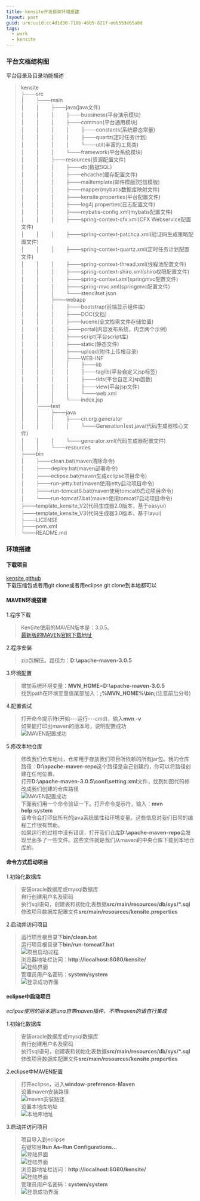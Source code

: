 ```yaml
---
title: kensite开发框架环境搭建
layout: post
guid: urn:uuid:cc4d1d30-710b-46b5-821f-eeb553e65a8d
tags:
  - work
  - kensite
---
```


### 平台文档结构图

平台目录及目录功能描述

> kensite  
├───src  
│&nbsp;&nbsp;&nbsp;&nbsp;&nbsp;&nbsp;&nbsp;&nbsp;├───main  
│&nbsp;&nbsp;&nbsp;&nbsp;&nbsp;&nbsp;&nbsp;&nbsp;│&nbsp;&nbsp;&nbsp;&nbsp;&nbsp;&nbsp;&nbsp;&nbsp;├───java(java文件)  
│&nbsp;&nbsp;&nbsp;&nbsp;&nbsp;&nbsp;&nbsp;&nbsp;│&nbsp;&nbsp;&nbsp;&nbsp;&nbsp;&nbsp;&nbsp;&nbsp;│&nbsp;&nbsp;&nbsp;&nbsp;&nbsp;&nbsp;&nbsp;&nbsp;├───bussiness(平台演示模块)  
│&nbsp;&nbsp;&nbsp;&nbsp;&nbsp;&nbsp;&nbsp;&nbsp;│&nbsp;&nbsp;&nbsp;&nbsp;&nbsp;&nbsp;&nbsp;&nbsp;│&nbsp;&nbsp;&nbsp;&nbsp;&nbsp;&nbsp;&nbsp;&nbsp;├───common(平台通用模块)  
│&nbsp;&nbsp;&nbsp;&nbsp;&nbsp;&nbsp;&nbsp;&nbsp;│&nbsp;&nbsp;&nbsp;&nbsp;&nbsp;&nbsp;&nbsp;&nbsp;│&nbsp;&nbsp;&nbsp;&nbsp;&nbsp;&nbsp;&nbsp;&nbsp;│&nbsp;&nbsp;&nbsp;&nbsp;&nbsp;&nbsp;&nbsp;&nbsp;├───constants(系统静态常量)  
│&nbsp;&nbsp;&nbsp;&nbsp;&nbsp;&nbsp;&nbsp;&nbsp;│&nbsp;&nbsp;&nbsp;&nbsp;&nbsp;&nbsp;&nbsp;&nbsp;│&nbsp;&nbsp;&nbsp;&nbsp;&nbsp;&nbsp;&nbsp;&nbsp;│&nbsp;&nbsp;&nbsp;&nbsp;&nbsp;&nbsp;&nbsp;&nbsp;├───quartz(定时任务计划)  
│&nbsp;&nbsp;&nbsp;&nbsp;&nbsp;&nbsp;&nbsp;&nbsp;│&nbsp;&nbsp;&nbsp;&nbsp;&nbsp;&nbsp;&nbsp;&nbsp;│&nbsp;&nbsp;&nbsp;&nbsp;&nbsp;&nbsp;&nbsp;&nbsp;│&nbsp;&nbsp;&nbsp;&nbsp;&nbsp;&nbsp;&nbsp;&nbsp;└───util(丰富的工具类)  
│&nbsp;&nbsp;&nbsp;&nbsp;&nbsp;&nbsp;&nbsp;&nbsp;│&nbsp;&nbsp;&nbsp;&nbsp;&nbsp;&nbsp;&nbsp;&nbsp;│&nbsp;&nbsp;&nbsp;&nbsp;&nbsp;&nbsp;&nbsp;&nbsp;└───framework(平台系统模块)  
│&nbsp;&nbsp;&nbsp;&nbsp;&nbsp;&nbsp;&nbsp;&nbsp;│&nbsp;&nbsp;&nbsp;&nbsp;&nbsp;&nbsp;&nbsp;&nbsp;├───resources(资源配置文件)  
│&nbsp;&nbsp;&nbsp;&nbsp;&nbsp;&nbsp;&nbsp;&nbsp;│&nbsp;&nbsp;&nbsp;&nbsp;&nbsp;&nbsp;&nbsp;&nbsp;│&nbsp;&nbsp;&nbsp;&nbsp;&nbsp;&nbsp;&nbsp;&nbsp;├───db(数据SQL)  
│&nbsp;&nbsp;&nbsp;&nbsp;&nbsp;&nbsp;&nbsp;&nbsp;│&nbsp;&nbsp;&nbsp;&nbsp;&nbsp;&nbsp;&nbsp;&nbsp;│&nbsp;&nbsp;&nbsp;&nbsp;&nbsp;&nbsp;&nbsp;&nbsp;├───ehcache(缓存配置文件)  
│&nbsp;&nbsp;&nbsp;&nbsp;&nbsp;&nbsp;&nbsp;&nbsp;│&nbsp;&nbsp;&nbsp;&nbsp;&nbsp;&nbsp;&nbsp;&nbsp;│&nbsp;&nbsp;&nbsp;&nbsp;&nbsp;&nbsp;&nbsp;&nbsp;├───mailtemplate(邮件模版|短信模版)  
│&nbsp;&nbsp;&nbsp;&nbsp;&nbsp;&nbsp;&nbsp;&nbsp;│&nbsp;&nbsp;&nbsp;&nbsp;&nbsp;&nbsp;&nbsp;&nbsp;│&nbsp;&nbsp;&nbsp;&nbsp;&nbsp;&nbsp;&nbsp;&nbsp;├───mapper(mybatis数据库映射文件)  
│&nbsp;&nbsp;&nbsp;&nbsp;&nbsp;&nbsp;&nbsp;&nbsp;│&nbsp;&nbsp;&nbsp;&nbsp;&nbsp;&nbsp;&nbsp;&nbsp;│&nbsp;&nbsp;&nbsp;&nbsp;&nbsp;&nbsp;&nbsp;&nbsp;├───kensite.properties(平台配置文件)  
│&nbsp;&nbsp;&nbsp;&nbsp;&nbsp;&nbsp;&nbsp;&nbsp;│&nbsp;&nbsp;&nbsp;&nbsp;&nbsp;&nbsp;&nbsp;&nbsp;│&nbsp;&nbsp;&nbsp;&nbsp;&nbsp;&nbsp;&nbsp;&nbsp;├───log4j.properties(日志配置文件)  
│&nbsp;&nbsp;&nbsp;&nbsp;&nbsp;&nbsp;&nbsp;&nbsp;│&nbsp;&nbsp;&nbsp;&nbsp;&nbsp;&nbsp;&nbsp;&nbsp;│&nbsp;&nbsp;&nbsp;&nbsp;&nbsp;&nbsp;&nbsp;&nbsp;├───mybatis-config.xml(mybatis配置文件)  
│&nbsp;&nbsp;&nbsp;&nbsp;&nbsp;&nbsp;&nbsp;&nbsp;│&nbsp;&nbsp;&nbsp;&nbsp;&nbsp;&nbsp;&nbsp;&nbsp;│&nbsp;&nbsp;&nbsp;&nbsp;&nbsp;&nbsp;&nbsp;&nbsp;├───spring-context-cfx.xml(CFX Webservice配置文件)  
│&nbsp;&nbsp;&nbsp;&nbsp;&nbsp;&nbsp;&nbsp;&nbsp;│&nbsp;&nbsp;&nbsp;&nbsp;&nbsp;&nbsp;&nbsp;&nbsp;│&nbsp;&nbsp;&nbsp;&nbsp;&nbsp;&nbsp;&nbsp;&nbsp;├───spring-context-patchca.xml(验证码生成策略配置文件)  
│&nbsp;&nbsp;&nbsp;&nbsp;&nbsp;&nbsp;&nbsp;&nbsp;│&nbsp;&nbsp;&nbsp;&nbsp;&nbsp;&nbsp;&nbsp;&nbsp;│&nbsp;&nbsp;&nbsp;&nbsp;&nbsp;&nbsp;&nbsp;&nbsp;├───spring-context-quartz.xml(定时任务计划配置文件)  
│&nbsp;&nbsp;&nbsp;&nbsp;&nbsp;&nbsp;&nbsp;&nbsp;│&nbsp;&nbsp;&nbsp;&nbsp;&nbsp;&nbsp;&nbsp;&nbsp;│&nbsp;&nbsp;&nbsp;&nbsp;&nbsp;&nbsp;&nbsp;&nbsp;├───spring-context-thread.xml(线程池配置文件)  
│&nbsp;&nbsp;&nbsp;&nbsp;&nbsp;&nbsp;&nbsp;&nbsp;│&nbsp;&nbsp;&nbsp;&nbsp;&nbsp;&nbsp;&nbsp;&nbsp;│&nbsp;&nbsp;&nbsp;&nbsp;&nbsp;&nbsp;&nbsp;&nbsp;├───spring-context-shiro.xml(shiro权限配置文件)  
│&nbsp;&nbsp;&nbsp;&nbsp;&nbsp;&nbsp;&nbsp;&nbsp;│&nbsp;&nbsp;&nbsp;&nbsp;&nbsp;&nbsp;&nbsp;&nbsp;│&nbsp;&nbsp;&nbsp;&nbsp;&nbsp;&nbsp;&nbsp;&nbsp;├───spring-context.xml(springmvc配置文件)  
│&nbsp;&nbsp;&nbsp;&nbsp;&nbsp;&nbsp;&nbsp;&nbsp;│&nbsp;&nbsp;&nbsp;&nbsp;&nbsp;&nbsp;&nbsp;&nbsp;│&nbsp;&nbsp;&nbsp;&nbsp;&nbsp;&nbsp;&nbsp;&nbsp;├───spring-mvc.xml(springmvc配置文件)  
│&nbsp;&nbsp;&nbsp;&nbsp;&nbsp;&nbsp;&nbsp;&nbsp;│&nbsp;&nbsp;&nbsp;&nbsp;&nbsp;&nbsp;&nbsp;&nbsp;│&nbsp;&nbsp;&nbsp;&nbsp;&nbsp;&nbsp;&nbsp;&nbsp;└───stencilset.json  
│&nbsp;&nbsp;&nbsp;&nbsp;&nbsp;&nbsp;&nbsp;&nbsp;│&nbsp;&nbsp;&nbsp;&nbsp;&nbsp;&nbsp;&nbsp;&nbsp;├───webapp  
│&nbsp;&nbsp;&nbsp;&nbsp;&nbsp;&nbsp;&nbsp;&nbsp;│&nbsp;&nbsp;&nbsp;&nbsp;&nbsp;&nbsp;&nbsp;&nbsp;│&nbsp;&nbsp;&nbsp;&nbsp;&nbsp;&nbsp;&nbsp;&nbsp;├───bootstrap(前端显示组件库)  
│&nbsp;&nbsp;&nbsp;&nbsp;&nbsp;&nbsp;&nbsp;&nbsp;│&nbsp;&nbsp;&nbsp;&nbsp;&nbsp;&nbsp;&nbsp;&nbsp;│&nbsp;&nbsp;&nbsp;&nbsp;&nbsp;&nbsp;&nbsp;&nbsp;├───DOC(文档)  
│&nbsp;&nbsp;&nbsp;&nbsp;&nbsp;&nbsp;&nbsp;&nbsp;│&nbsp;&nbsp;&nbsp;&nbsp;&nbsp;&nbsp;&nbsp;&nbsp;│&nbsp;&nbsp;&nbsp;&nbsp;&nbsp;&nbsp;&nbsp;&nbsp;├───lucene(全文检索文件存储位置)  
│&nbsp;&nbsp;&nbsp;&nbsp;&nbsp;&nbsp;&nbsp;&nbsp;│&nbsp;&nbsp;&nbsp;&nbsp;&nbsp;&nbsp;&nbsp;&nbsp;│&nbsp;&nbsp;&nbsp;&nbsp;&nbsp;&nbsp;&nbsp;&nbsp;├───portal(内容发布系统，内含两个示例)  
│&nbsp;&nbsp;&nbsp;&nbsp;&nbsp;&nbsp;&nbsp;&nbsp;│&nbsp;&nbsp;&nbsp;&nbsp;&nbsp;&nbsp;&nbsp;&nbsp;│&nbsp;&nbsp;&nbsp;&nbsp;&nbsp;&nbsp;&nbsp;&nbsp;├───script(平台script库)  
│&nbsp;&nbsp;&nbsp;&nbsp;&nbsp;&nbsp;&nbsp;&nbsp;│&nbsp;&nbsp;&nbsp;&nbsp;&nbsp;&nbsp;&nbsp;&nbsp;│&nbsp;&nbsp;&nbsp;&nbsp;&nbsp;&nbsp;&nbsp;&nbsp;├───static(静态文件)  
│&nbsp;&nbsp;&nbsp;&nbsp;&nbsp;&nbsp;&nbsp;&nbsp;│&nbsp;&nbsp;&nbsp;&nbsp;&nbsp;&nbsp;&nbsp;&nbsp;│&nbsp;&nbsp;&nbsp;&nbsp;&nbsp;&nbsp;&nbsp;&nbsp;├───upload(附件上传根目录)  
│&nbsp;&nbsp;&nbsp;&nbsp;&nbsp;&nbsp;&nbsp;&nbsp;│&nbsp;&nbsp;&nbsp;&nbsp;&nbsp;&nbsp;&nbsp;&nbsp;│&nbsp;&nbsp;&nbsp;&nbsp;&nbsp;&nbsp;&nbsp;&nbsp;├───WEB-INF  
│&nbsp;&nbsp;&nbsp;&nbsp;&nbsp;&nbsp;&nbsp;&nbsp;│&nbsp;&nbsp;&nbsp;&nbsp;&nbsp;&nbsp;&nbsp;&nbsp;│&nbsp;&nbsp;&nbsp;&nbsp;&nbsp;&nbsp;&nbsp;&nbsp;│&nbsp;&nbsp;&nbsp;&nbsp;&nbsp;&nbsp;&nbsp;&nbsp;├───lib  
│&nbsp;&nbsp;&nbsp;&nbsp;&nbsp;&nbsp;&nbsp;&nbsp;│&nbsp;&nbsp;&nbsp;&nbsp;&nbsp;&nbsp;&nbsp;&nbsp;│&nbsp;&nbsp;&nbsp;&nbsp;&nbsp;&nbsp;&nbsp;&nbsp;│&nbsp;&nbsp;&nbsp;&nbsp;&nbsp;&nbsp;&nbsp;&nbsp;├───taglib(平台自定义jsp标签)  
│&nbsp;&nbsp;&nbsp;&nbsp;&nbsp;&nbsp;&nbsp;&nbsp;│&nbsp;&nbsp;&nbsp;&nbsp;&nbsp;&nbsp;&nbsp;&nbsp;│&nbsp;&nbsp;&nbsp;&nbsp;&nbsp;&nbsp;&nbsp;&nbsp;│&nbsp;&nbsp;&nbsp;&nbsp;&nbsp;&nbsp;&nbsp;&nbsp;├───tlds(平台自定义jsp函数)  
│&nbsp;&nbsp;&nbsp;&nbsp;&nbsp;&nbsp;&nbsp;&nbsp;│&nbsp;&nbsp;&nbsp;&nbsp;&nbsp;&nbsp;&nbsp;&nbsp;│&nbsp;&nbsp;&nbsp;&nbsp;&nbsp;&nbsp;&nbsp;&nbsp;│&nbsp;&nbsp;&nbsp;&nbsp;&nbsp;&nbsp;&nbsp;&nbsp;├───view(平台jsp文件)  
│&nbsp;&nbsp;&nbsp;&nbsp;&nbsp;&nbsp;&nbsp;&nbsp;│&nbsp;&nbsp;&nbsp;&nbsp;&nbsp;&nbsp;&nbsp;&nbsp;│&nbsp;&nbsp;&nbsp;&nbsp;&nbsp;&nbsp;&nbsp;&nbsp;│&nbsp;&nbsp;&nbsp;&nbsp;&nbsp;&nbsp;&nbsp;&nbsp;└───web.xml  
│&nbsp;&nbsp;&nbsp;&nbsp;&nbsp;&nbsp;&nbsp;&nbsp;│&nbsp;&nbsp;&nbsp;&nbsp;&nbsp;&nbsp;&nbsp;&nbsp;│&nbsp;&nbsp;&nbsp;&nbsp;&nbsp;&nbsp;&nbsp;&nbsp;└───index.jsp  
│&nbsp;&nbsp;&nbsp;&nbsp;&nbsp;&nbsp;&nbsp;&nbsp;├───test  
│&nbsp;&nbsp;&nbsp;&nbsp;&nbsp;&nbsp;&nbsp;&nbsp;│&nbsp;&nbsp;&nbsp;&nbsp;&nbsp;&nbsp;&nbsp;&nbsp;├───java  
│&nbsp;&nbsp;&nbsp;&nbsp;&nbsp;&nbsp;&nbsp;&nbsp;│&nbsp;&nbsp;&nbsp;&nbsp;&nbsp;&nbsp;&nbsp;&nbsp;│&nbsp;&nbsp;&nbsp;&nbsp;&nbsp;&nbsp;&nbsp;&nbsp;├───cn.org.generator  
│&nbsp;&nbsp;&nbsp;&nbsp;&nbsp;&nbsp;&nbsp;&nbsp;│&nbsp;&nbsp;&nbsp;&nbsp;&nbsp;&nbsp;&nbsp;&nbsp;│&nbsp;&nbsp;&nbsp;&nbsp;&nbsp;&nbsp;&nbsp;&nbsp;│&nbsp;&nbsp;&nbsp;&nbsp;&nbsp;&nbsp;&nbsp;&nbsp;└───GenerationTest.java(代码生成器核心文件)  
│&nbsp;&nbsp;&nbsp;&nbsp;&nbsp;&nbsp;&nbsp;&nbsp;│&nbsp;&nbsp;&nbsp;&nbsp;&nbsp;&nbsp;&nbsp;&nbsp;│&nbsp;&nbsp;&nbsp;&nbsp;&nbsp;&nbsp;&nbsp;&nbsp;└───generator.xml(代码生成器配置文件)  
│&nbsp;&nbsp;&nbsp;&nbsp;&nbsp;&nbsp;&nbsp;&nbsp;│&nbsp;&nbsp;&nbsp;&nbsp;&nbsp;&nbsp;&nbsp;&nbsp;└───resources  
├───bin  
│&nbsp;&nbsp;&nbsp;&nbsp;&nbsp;&nbsp;&nbsp;&nbsp;├───clean.bat(maven清除命令)  
│&nbsp;&nbsp;&nbsp;&nbsp;&nbsp;&nbsp;&nbsp;&nbsp;├───deploy.bat(maven部署命令)  
│&nbsp;&nbsp;&nbsp;&nbsp;&nbsp;&nbsp;&nbsp;&nbsp;├───eclipse.bat(maven生成eclipse项目命令)  
│&nbsp;&nbsp;&nbsp;&nbsp;&nbsp;&nbsp;&nbsp;&nbsp;├───run-jetty.bat(maven使用jetty启动项目命令)  
│&nbsp;&nbsp;&nbsp;&nbsp;&nbsp;&nbsp;&nbsp;&nbsp;├───run-tomcat6.bat(maven使用tomcat6启动项目命令)  
│&nbsp;&nbsp;&nbsp;&nbsp;&nbsp;&nbsp;&nbsp;&nbsp;└───run-tomcat7.bat(maven使用tomcat7启动项目命令)  
├───template_kensite_V2(代码生成器2.0版本，基于easyui)  
├───template_kensite_V3(代码生成器3.0版本，基于layui)  
├───LICENSE  
├───pom.xml  
└───README.md  

### 环境搭建

#### 下载项目

[kensite github](https://github.com/seeyoui/kensite)  
下载压缩包或者用git clone或者用eclipse git clone到本地都可以

#### MAVEN环境搭建

1.程序下载  
> KenSite使用的MAVEN版本是：3.0.5。   
[最新版的MAVEN官网下载地址](http://maven.apache.org/download.cgi)   

2.程序安装
> zip包解压。路径为：**D:\apache-maven-3.0.5**  

3.环境配置  
> 增加系统环境变量：**MVN_HOME=D:\apache-maven-3.0.5**  
找到path在环境变量值尾部加入：**;%MVN_HOME%\bin;**(注意前后分号)  

4.配置调试  
> 打开命令提示符(开始---运行---cmd)，输入**mvn -v**  
如果能打印出maven的版本号，说明配置成功  
![MAVEN配置成功](/media/files/2017/02/04/mvncmd.jpg)  

5.修改本地仓库  
> 修改我们仓库地址，仓库用于存放我们项目所依赖的所有jar包。我的仓库路径：**D:\apache-maven-repo**这个路径是自己创建的，你可以将路径创建在任何位置。  
打开**D:\apache-maven-3.0.5\conf\setting.xml**文件，找到如图代码修改成我们创建的仓库路径  
![MAVEN配置成功](/media/files/2017/02/04/mvnconf.png)  
下面我们用一个命令验证一下。打开命令提示符，输入：**mvn help:system**  
该命令会打印出所有的java系统属性和环境变量。这些信息对我们日常的编程工作很有帮助。  
如果运行的过程中没有错误，打开我们仓库**D:\apache-maven-repo**会发现里面多了一些文件。这些文件就是我们从maven的中央仓库下载到本地仓库的。  

#### 命令方式启动项目

1.初始化数据库  
> 安装oracle数据库或mysql数据库  
自行创建用户名及密码  
执行sql语句，创建表和初始化表数据**src/main/resources/db/sys/*.sql**  
修改项目数据库配置文件**src/main/resources/kensite.properties**  

2.启动并访问项目  
> 运行项目根目录下**bin/clean.bat**  
运行项目根目录下**bin/run-tomcat7.bat**  
![项目启动过程](/media/files/2017/02/04/jettyrun.png)  
浏览器地址栏访问：**http://localhost:8080/kensite/**  
![登陆界面](/media/files/2017/02/04/login.png)  
管理员用户名密码：**system/system**  
![登录成功界面](/media/files/2017/02/04/website.png)  

#### eclipse中启动项目

*eclipse使用的版本是luna自带maven插件，不带maven的请自行集成*

1.初始化数据库  
> 安装oracle数据库或mysql数据库  
自行创建用户名及密码  
执行sql语句，创建表和初始化表数据**src/main/resources/db/sys/*.sql**  
修改项目数据库配置文件**src/main/resources/kensite.properties** 

2.eclipse中MAVEN配置  
> 打开eclipse，进入**window-preference-Maven**  
设置maven安装路径  
![maven安装路径](/media/files/2017/02/04/eclipsemvnconf.png)  
设置本地库地址  
![本地库地址](/media/files/2017/02/04/eclipsemvnsetting.png)  

3.启动并访问项目  
> 项目导入到eclipse  
右键项目**Run As-Run Configurations...**  
![登陆界面](/media/files/2017/02/04/RunConfigurations.png)  
![登陆界面](/media/files/2017/02/04/eclipserun.png)  
浏览器地址栏访问：**http://localhost:8080/kensite/**  
![登陆界面](/media/files/2017/02/04/login.png)  
管理员用户名密码：**system/system**  
![登录成功界面](/media/files/2017/02/04/website.png)  
